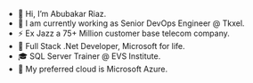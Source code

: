 - 👋 Hi, I’m Abubakar Riaz.
- 👀 I am currently working as Senior DevOps Engineer @ Tkxel.
- ⚡️ Ex Jazz a 75+ Million customer base telecom company.
- 👨‍ Full Stack .Net Developer, Microsoft for life.
- 🎓 SQL Server Trainer @ EVS Institute.
- 🚀 My preferred cloud is Microsoft Azure.


<!---
abubakar-riaz-tkxel/abubakar-riaz-tkxel is a ✨ special ✨ repository because its `README.md` (this file) appears on your GitHub profile.
You can click the Preview link to take a look at your changes.
--->

